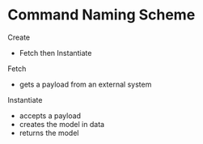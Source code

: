 # Command Naming Scheme

Create
- Fetch then Instantiate

Fetch
- gets a payload from an external system

Instantiate
- accepts a payload
- creates the model in data
- returns the model
